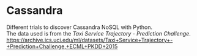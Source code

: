 # Cassandra
Different trials to discover Cassandra NoSQL with Python.<br/>
The data used is from the *Taxi Service Trajectory - Prediction Challenge*. <br/>
https://archive.ics.uci.edu/ml/datasets/Taxi+Service+Trajectory+-+Prediction+Challenge,+ECML+PKDD+2015 <br/>

